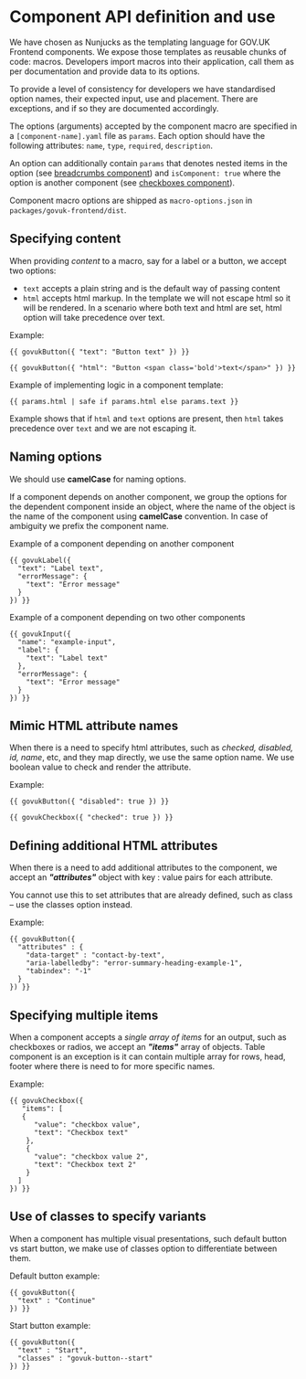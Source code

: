# Component API definition and use

We have chosen as Nunjucks as the templating language for GOV.UK Frontend components. We expose those templates as reusable chunks of code: macros. Developers import macros into their application, call them as per documentation and provide data to its options.

To provide a level of consistency for developers we have standardised option names, their expected input, use and placement. There are exceptions, and if so they are documented accordingly.

The options (arguments) accepted by the component macro are specified in a `[component-name].yaml` file as `params`. Each option should have the following attributes: `name`, `type`, `required`, `description`.

An option can additionally contain `params` that denotes nested items in the option (see [breadcrumbs component](/packages/govuk-frontend/src/govuk/components/breadcrumbs/breadcrumbs.yaml#L6)) and `isComponent: true` where the option is another component (see [checkboxes component](/packages/govuk-frontend/src/govuk/components/checkboxes/checkboxes.yaml#L10)).

Component macro options are shipped as `macro-options.json` in `packages/govuk-frontend/dist`.

## Specifying content

When providing _content_ to a macro, say for a label or a button, we accept two options:

- `text` accepts a plain string and is the default way of passing content
- `html` accepts html markup. In the template we will not escape html so it will be rendered. In a scenario where both text and html are set, html option will take precedence over text.

Example:

```njk
{{ govukButton({ "text": "Button text" }) }}
```

```njk
{{ govukButton({ "html": "Button <span class='bold'>text</span>" }) }}
```

Example of implementing logic in a component template:

```njk
{{ params.html | safe if params.html else params.text }}
```

Example shows that if `html` and `text` options are present, then `html` takes precedence over `text` and we are not escaping it.

## Naming options

We should use **camelCase** for naming options.

If a component depends on another component, we group the options for the dependent component inside an object, where the name of the object is the name of the component using **camelCase** convention. In case of ambiguity we prefix the component name.

Example of a component depending on another component

```njk
{{ govukLabel({
  "text": "Label text",
  "errorMessage": {
    "text": "Error message"
  }
}) }}
```

Example of a component depending on two other components

```njk
{{ govukInput({
  "name": "example-input",
  "label": {
    "text": "Label text"
  },
  "errorMessage": {
    "text": "Error message"
  }
}) }}
```

## Mimic HTML attribute names

When there is a need to specify html attributes, such as _checked, disabled, id, name_, etc, and they map directly, we use the same option name. We use boolean value to check and render the attribute.

Example:

```njk
{{ govukButton({ "disabled": true }) }}
```

```njk
{{ govukCheckbox({ "checked": true }) }}
```

## Defining additional HTML attributes

When there is a need to add additional attributes to the component, we accept an **_"attributes"_** object with key : value pairs for each attribute.

You cannot use this to set attributes that are already defined, such as class – use the classes option instead.

Example:

```njk
{{ govukButton({
  "attributes" : {
    "data-target" : "contact-by-text",
    "aria-labelledby": "error-summary-heading-example-1",
    "tabindex": "-1"
  }
}) }}
```

## Specifying multiple items

When a component accepts a _single array of items_ for an output, such as checkboxes or radios, we accept an **_"items"_** array of objects. Table component is an exception is it can contain multiple array for rows, head, footer where there is need to for more specific names.

Example:

```njk
{{ govukCheckbox({
   "items": [
   {
      "value": "checkbox value",
      "text": "Checkbox text"
    },
    {
      "value": "checkbox value 2",
      "text": "Checkbox text 2"
    }
  ]
}) }}
```

## Use of classes to specify variants

When a component has multiple visual presentations, such default button vs start button, we make use of classes option to differentiate between them.

Default button example:

```njk
{{ govukButton({
  "text" : "Continue"
}) }}
```

Start button example:

```njk
{{ govukButton({
  "text" : "Start",
  "classes" : "govuk-button--start"
}) }}
```
